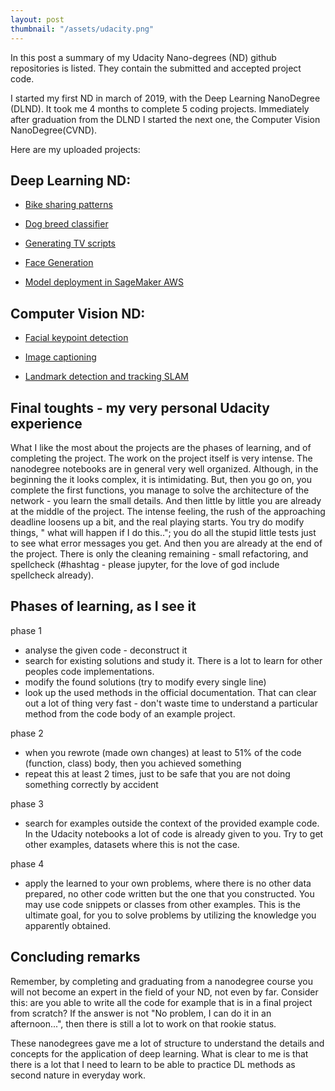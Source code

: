 ```yaml
---
layout: post
thumbnail: "/assets/udacity.png"
---
```


In this post a summary of my Udacity Nano-degrees (ND) github repositories is listed. They contain the submitted and accepted project code.

I started my first ND in march of 2019, with the Deep Learning NanoDegree (DLND). It took me 4 months to complete 5 coding projects. Immediately after graduation from the DLND I started the next one, the Computer Vision NanoDegree(CVND).

Here are my uploaded projects:


Deep Learning ND:
-----------------

- [Bike sharing patterns](https://github.com/bkocis/DLND_Pr_1_bike_sharing_patterns)

- [Dog breed classifier ](https://github.com/bkocis/DLND_Pr_2_dog_breed_classifier)

- [Generating TV scripts](https://github.com/bkocis/DLND_Pr_4_Generate_TV_scripts)

- [Face Generation](https://github.com/bkocis/DLND_Pr_5_Face_Generation)

- [Model deployment in SageMaker AWS](https://github.com/bkocis/DLND_Pr_7_deploying_model_AWS_SageMaker)


Computer Vision ND:
-------------------

- [Facial keypoint detection](https://github.com/bkocis/CVND_Pr_1_Facial_Keypoint_Detection)

- [Image captioning](https://github.com/bkocis/CVND_Pr_2_Image_captioning)

- [Landmark detection and tracking SLAM](https://github.com/bkocis/CVND_Pr_3_Landmark_detection_and_tracking_SLAM)



Final toughts - my very personal Udacity experience
---------------------------------------------------

What I like the most about the projects are the phases of learning, and of completing the project.
The work on the project itself is very intense. The nanodegree notebooks are in general very well organized. Although, in the beginning the it looks complex, it is intimidating. But, then you go on, you complete the first functions, you manage to solve the architecture of the network - you learn the small details. And then little by little you are already at the middle of the project. The intense feeling, the rush of the approaching deadline loosens up a bit, and the real playing starts. You try do modify things, " what will happen if I do this.."; you do all the stupid little tests just to see what error messages you get. And then you are already at the end of the project. There is only the cleaning remaining - small refactoring, and spellcheck (#hashtag - please jupyter, for the love of god include spellcheck already).


Phases of learning, as I see it
-------------------------------

phase 1

- analyse the given code - deconstruct it 
- search for existing solutions and study it. There is a lot to learn for other peoples code implementations.
- modify the found solutions (try to modify every single line)
- look up the used methods in the official documentation. That can clear out a lot of thing very fast - don't waste time to understand a particular method from the code body of an example project.

phase 2

- when you rewrote (made own changes) at least to 51% of the code (function, class) body, then you achieved something
- repeat this at least 2 times, just to be safe that you are not doing something correctly by accident

phase 3 

- search for examples outside the context of the provided example code. In the Udacity notebooks a lot of code is already given to you. Try to get other examples, datasets where this is not the case.

phase 4 

- apply the learned to your own problems, where there is no other data prepared, no other code written but the one that you constructed. You may use code snippets or classes from other examples. This is the ultimate goal, for you to solve problems by utilizing the knowledge you apparently obtained. 


Concluding remarks
------------------

Remember, by completing and graduating from a nanodegree course you will not become an expert in the field of your ND, not even by far. Consider this: are you able to write all the code for example that is in a final project from scratch? If the answer is not "No problem, I can do it in an afternoon...", then there is still a lot to work on that rookie status.

These nanodegrees gave me a lot of structure to understand the details and concepts for the application of deep learning. What is clear to me is that there is a lot that I need to learn to be able to practice DL methods as second nature in everyday work. 
